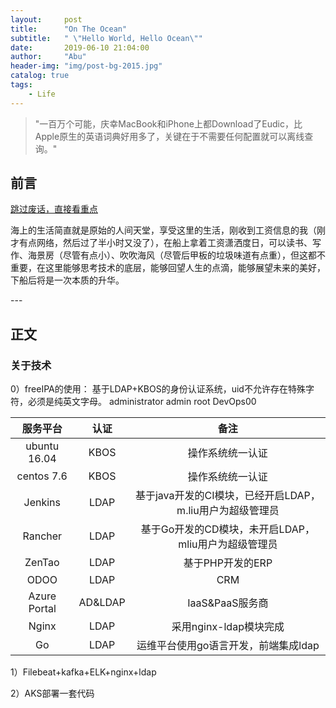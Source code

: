 ```yaml
---
layout:     post
title:      "On The Ocean"
subtitle:   " \"Hello World, Hello Ocean\""
date:       2019-06-10 21:04:00
author:     "Abu"
header-img: "img/post-bg-2015.jpg"
catalog: true
tags:
    - Life
---
```


> "一百万个可能，庆幸MacBook和iPhone上都Download了Eudic，比Apple原生的英语词典好用多了，关键在于不需要任何配置就可以离线查询。"

## 前言

[跳过废话，直接看重点](#build) 

海上的生活简直就是原始的人间天堂，享受这里的生活，刚收到工资信息的我（刚才有点网络，然后过了半小时又没了），在船上拿着工资潇洒度日，可以读书、写作、海景房（尽管有点小）、吹吹海风（尽管后甲板的垃圾味道有点重），但这都不重要，在这里能够思考技术的底层，能够回望人生的点滴，能够展望未来的美好，下船后将是一次本质的升华。

<p id = "build"></p>
---

## 正文
### 关于技术

0）freeIPA的使用：
基于LDAP+KBOS的身份认证系统，uid不允许存在特殊字符，必须是纯英文字母。
administrator admin root DevOps00

|服务平台|认证|备注|
|:--:|:--:|:--:|
|ubuntu 16.04|KBOS|操作系统统一认证|
|centos 7.6|KBOS|操作系统统一认证|
|Jenkins|LDAP|基于java开发的CI模块，已经开启LDAP，m.liu用户为超级管理员|
|Rancher|LDAP|基于Go开发的CD模块，未开启LDAP，mliu用户为超级管理员|
|ZenTao|LDAP|基于PHP开发的ERP|
|ODOO|LDAP|CRM|
|Azure Portal|AD&LDAP|IaaS&PaaS服务商|
|Nginx|LDAP|采用nginx-ldap模块完成|
|Go|LDAP|运维平台使用go语言开发，前端集成ldap|

1）Filebeat+kafka+ELK+nginx+ldap

2）AKS部署一套代码



